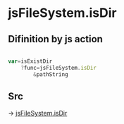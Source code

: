 # jsFileSystem.isDir

## Difinition by js action

```js.js

var=isExistDir
	?func=jsFileSystem.isDir
		&pathString
```

## Src

-> [jsFileSystem.isDir](https://github.com/puutaro/CommandClick/blob/master/app/src/main/java/com/puutaro/commandclick/fragment_lib/terminal_fragment/js_interface/file/JsFileSystem.kt#L421)



